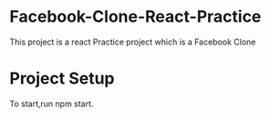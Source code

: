# Facebook-Clone-React-Practice
This project is a react Practice project which is a Facebook Clone
# Project Setup
To start,run npm start.
